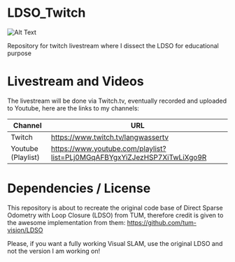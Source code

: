 # LDSO_Twitch

![Alt Text](LDSO_Twitch_Animation.gif)

Repository for twitch livestream where I dissect the LDSO for educational purpose

# Livestream and Videos

The livestream will be done via Twitch.tv, eventually recorded and uploaded to Youtube, here are the links to my channels: 

| Channel  | URL             |
| ----- | ----------------- |
| Twitch | https://www.twitch.tv/langwassertv |
| Youtube (Playlist) | https://www.youtube.com/playlist?list=PLj0MGqAFBYgxYiZJezHSP7XiTwLiXgo9R |


# Dependencies / License

This repository is about to recreate the original code base of Direct Sparse Odometry with Loop Closure (LDSO) from TUM, therefore credit is given to the awesome implementation from them:
https://github.com/tum-vision/LDSO

Please, if you want a fully working Visual SLAM, use the original LDSO and not the version I am working on!



